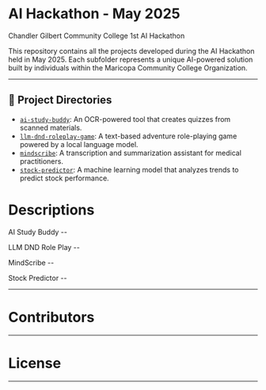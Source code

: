 # AI Hackathon - May 2025

Chandler Gilbert Community College 1st AI Hackathon

This repository contains all the projects developed during the AI Hackathon held in May 2025. 
Each subfolder represents a unique AI-powered solution built by individuals within the Maricopa Community College Organization.

------------------------------------

## 📁 Project Directories

- [`ai-study-buddy`](./ai-study-buddy): An OCR-powered tool that creates quizzes from scanned materials.
- [`llm-dnd-roleplay-game`](./llm-dnd-roleplay-game): A text-based adventure role-playing game powered by a local language model.
- [`mindscribe`](./mindscribe): A transcription and summarization assistant for medical practitioners.
- [`stock-predictor`](./stock-predictor): A machine learning model that analyzes trends to predict stock performance.

# Descriptions

AI Study Buddy -- 

LLM DND Role Play --

MindScribe --

Stock Predictor --

------------------------------------

# Contributors



------------------------------------

# License


------------------------------------
